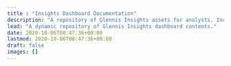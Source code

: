 ```yaml
---
title : "Insights Dashboard Documentation"
description: "A repository of Glennis Insights assets for analysts. Includes dashboard documentation, content guidelines, processes, procedures"
lead: "A dynamic repository of Glennis Insights dashboard contents."
date: 2020-10-06T08:47:36+00:00
lastmod: 2020-10-06T08:47:36+00:00
draft: false
images: []
---
```


